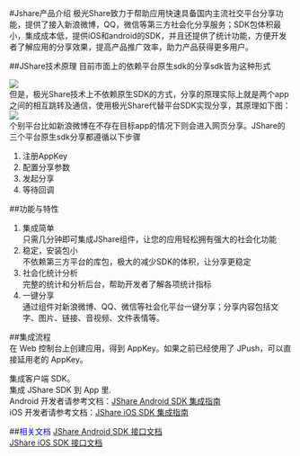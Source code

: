 #Jshare产品介绍
极光Share致力于帮助应用快速具备国内主流社交平台分享功能，提供了接入新浪微博，QQ，微信等第三方社会化分享服务；SDK包体积最小，集成成本低，提供iOS和android的SDK，并且还提供了统计功能，方便开发者了解应用的分享效果，提高产品推广效率，助力产品获得更多用户。


##JShare技术原理
目前市面上的依赖平台原生sdk的分享sdk皆为这种形式
<div>
<img src="../image/yilaiban.png">
</div>
但是，极光Share技术上不依赖原生SDK的方式，分享的原理实际上就是两个app之间的相互跳转及通信，使用极光Share代替平台SDK实现分享，其原理如下图：
<div>
<img src="../image/feiyilaiban.png">
</div>
个别平台比如新浪微博在不存在目标app的情况下则会进入网页分享。JShare的三个平台原生sdk分享都遵循以下步骤

1. 注册AppKey
2. 配置分享参数
3. 发起分享
4. 等待回调

##功能与特性
1. 集成简单<br>
	只需几分钟即可集成JShare组件，让您的应用轻松拥有强大的社会化功能
2. 稳定，安装包小<br>
	不依赖第三方平台的库包，极大的减少SDK的体积，让分享更稳定
3. 社会化统计分析<br>
	完整的统计和分析后台，帮助开发者了解各项统计指标
4. 一键分享<br>
	通过组件对新浪微博、QQ、微信等社会化平台一键分享；分享内容包括文字、图片、链接、音视频、文件表情等。
	
##集成流程	
在 Web 控制台上创建应用，得到 AppKey。如果之前已经使用了 JPush，可以直接延用老的 AppKey。

集成客户端 SDK。<br>
集成 JShare SDK 到 App 里.<br>
Android 开发者请参考文档：<a href="../client/android_sdk.md">JShare Android SDK 集成指南</a><br>
iOS 开发者请参考文档：<a href="../client/ios_sdk.md">JShare iOS SDK 集成指南</a><br>

##<font color=blue >相关文档</font>
<a href="../client/android_api.md">JShare Android SDK 接口文档</a><br>
<a href="../client/ios_api.md">JShare iOS SDK 接口文档</a>












	
